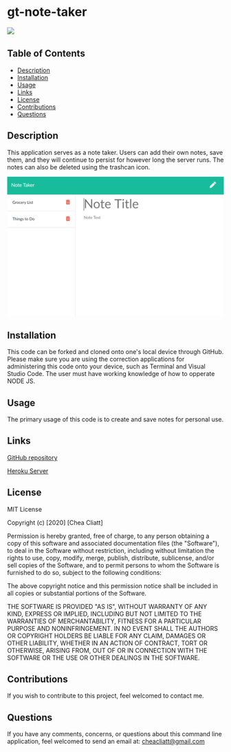 # gt-note-taker
<img src="https://img.shields.io/badge/license-${data.license}-red"/>

## Table of Contents
* [Description](#description)
* [Installation](#installation)
* [Usage](#usage)
* [Links](#links)
* [License](#license) 
* [Contributions](#contributions)
* [Questions](#questions)  

## Description
This application serves as a note taker. Users can add their own notes, save them, and they will continue to persist for however long the server runs. The notes can also be deleted using the trashcan icon.

<img src="ssnt.PNG"/>

## Installation

This code can be forked and cloned onto one's local device through GitHub. Please make sure you are using the correction applications for administering this code onto your device, such as Terminal and Visual Studio Code. The user must have working knowledge of how to opperate NODE JS.

## Usage

The primary usage of this code is to create and save notes for personal use.

## Links
[GitHub repository](https://github.com/cheacliatt/gt-note-taker "Repository")


[Heroku Server](https://note-taker-ccliatt.herokuapp.com/ "Heroku")


## License

MIT License

Copyright (c) [2020] [Chea Cliatt]

Permission is hereby granted, free of charge, to any person obtaining a copy
of this software and associated documentation files (the "Software"), to deal
in the Software without restriction, including without limitation the rights
to use, copy, modify, merge, publish, distribute, sublicense, and/or sell
copies of the Software, and to permit persons to whom the Software is
furnished to do so, subject to the following conditions:

The above copyright notice and this permission notice shall be included in all
copies or substantial portions of the Software.

THE SOFTWARE IS PROVIDED "AS IS", WITHOUT WARRANTY OF ANY KIND, EXPRESS OR
IMPLIED, INCLUDING BUT NOT LIMITED TO THE WARRANTIES OF MERCHANTABILITY,
FITNESS FOR A PARTICULAR PURPOSE AND NONINFRINGEMENT. IN NO EVENT SHALL THE
AUTHORS OR COPYRIGHT HOLDERS BE LIABLE FOR ANY CLAIM, DAMAGES OR OTHER
LIABILITY, WHETHER IN AN ACTION OF CONTRACT, TORT OR OTHERWISE, ARISING FROM,
OUT OF OR IN CONNECTION WITH THE SOFTWARE OR THE USE OR OTHER DEALINGS IN THE
SOFTWARE.

## Contributions
If you wish to contribute to this project, feel welcomed to contact me.

## Questions
If you have any comments, concerns, or questions about this command line application, feel welcomed to send an email at: cheacliatt@gmail.com